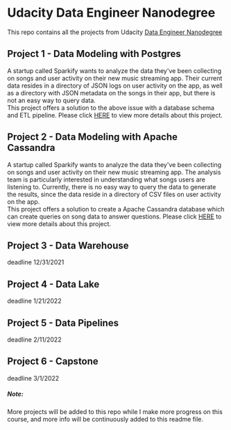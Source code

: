 # Udacity Data Engineer Nanodegree
This repo contains all the projects from Udacity [Data Engineer Nanodegree](https://www.udacity.com/course/data-engineer-nanodegree--nd027)

## Project 1 - Data Modeling with Postgres
A startup called Sparkify wants to analyze the data they've been collecting on songs and user activity on their new music streaming app. 
Their current data resides in a directory of JSON logs on user activity on the app, as well as a directory with JSON metadata on the songs in their app, but there is not an easy way to query data. <br>
This project offers a solution to the above issue with a database schema and ETL pipeline. Please click [HERE](https://github.com/KeuzhiZuo/udacity-de-nanodegree-project/tree/main/Project%201) to view more details about this project.

## Project 2 - Data Modeling with Apache Cassandra
A startup called Sparkify wants to analyze the data they've been collecting on songs and user activity on their new music streaming app. The analysis team is particularly interested in understanding what songs users are listening to. Currently, there is no easy way to query the data to generate the results, since the data reside in a directory of CSV files on user activity on the app. <br> 
This project offers a solution to create a Apache Cassandra database which can create queries on song data to answer questions.
Please click [HERE](https://github.com/KeuzhiZuo/udacity-de-nanodegree-wip/tree/main/project%202) to view more details about this project.

## Project 3 - Data Warehouse
deadline 12/31/2021

## Project 4 - Data Lake
deadline 1/21/2022

## Project 5 - Data Pipelines 
deadline 2/11/2022

## Project 6 - Capstone
deadline 3/1/2022

##### Note: 
More projects will be added to this repo while I make more progress on this course, and more info will be continuously added to this readme file.
